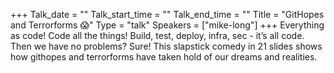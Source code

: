 +++
Talk_date = ""
Talk_start_time = ""
Talk_end_time = ""
Title = "GitHopes and Terrorforms 😱"
Type = "talk"
Speakers = ["mike-long"]
+++
Everything as code! Code all the things! Build, test, deploy, infra, sec - it’s all code. Then we have no problems? Sure!  This slapstick comedy in 21 slides shows how githopes and terrorforms have taken hold of our dreams and realities.